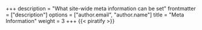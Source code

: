 +++
description = "What site-wide meta information can be set"
frontmatter = ["description"]
options = ["author.email", "author.name"]
title = "Meta Information"
weight = 3
+++
{{< piratify >}}